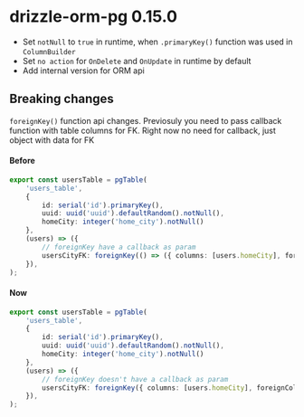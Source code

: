 # drizzle-orm-pg 0.15.0

- Set `notNull` to `true` in runtime, when `.primaryKey()` function was used in `ColumnBuilder`
- Set `no action` for `OnDelete` and `OnUpdate` in runtime by default
- Add internal version for ORM api

## Breaking changes
`foreignKey()` function api changes. Previosuly you need to pass callback function with table columns for FK. Right now no need for callback, just object with data for FK

#### Before
```typescript
export const usersTable = pgTable(
	'users_table',
	{
		id: serial('id').primaryKey(),
		uuid: uuid('uuid').defaultRandom().notNull(),
		homeCity: integer('home_city').notNull()
	},
	(users) => ({
		// foreignKey have a callback as param
		usersCityFK: foreignKey(() => ({ columns: [users.homeCity], foreignColumns: [cities.id] })),
	}),
);
```

#### Now
```typescript
export const usersTable = pgTable(
	'users_table',
	{
		id: serial('id').primaryKey(),
		uuid: uuid('uuid').defaultRandom().notNull(),
		homeCity: integer('home_city').notNull()
	},
	(users) => ({
		// foreignKey doesn't have a callback as param
		usersCityFK: foreignKey({ columns: [users.homeCity], foreignColumns: [cities.id] }),
	}),
);
```